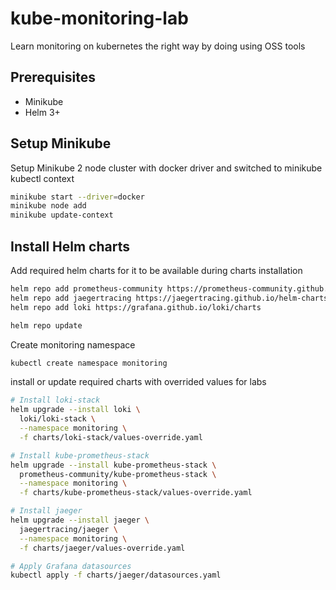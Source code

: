 # kube-monitoring-lab

Learn monitoring on kubernetes the right way by doing using OSS tools

## Prerequisites

- Minikube
- Helm 3+

## Setup Minikube

Setup Minikube 2 node cluster with docker driver and switched to minikube kubectl context

```bash
minikube start --driver=docker
minikube node add
minikube update-context
```

## Install Helm charts

Add required helm charts for it to be available during charts installation

```bash
helm repo add prometheus-community https://prometheus-community.github.io/helm-charts
helm repo add jaegertracing https://jaegertracing.github.io/helm-charts
helm repo add loki https://grafana.github.io/loki/charts

helm repo update
```

Create monitoring namespace

```bash
kubectl create namespace monitoring
```

install or update required charts with overrided values for labs

```bash
# Install loki-stack
helm upgrade --install loki \
  loki/loki-stack \
  --namespace monitoring \
  -f charts/loki-stack/values-override.yaml

# Install kube-prometheus-stack
helm upgrade --install kube-prometheus-stack \
  prometheus-community/kube-prometheus-stack \
  --namespace monitoring \
  -f charts/kube-prometheus-stack/values-override.yaml

# Install jaeger
helm upgrade --install jaeger \
  jaegertracing/jaeger \
  --namespace monitoring \
  -f charts/jaeger/values-override.yaml

# Apply Grafana datasources
kubectl apply -f charts/jaeger/datasources.yaml
```
